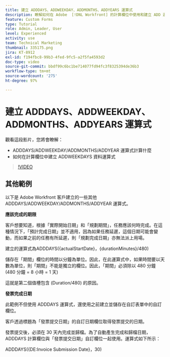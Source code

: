 ```yaml
---
title: 建立 ADDDAYS、ADDWEEKDAY、ADDMONTHS、ADDYEARS 運算式
description: 瞭解如何在 Adobe  [!DNL Workfront] 的計算欄位中使用和建立 ADD 運算式。
feature: Custom Forms
type: Tutorial
role: Admin, Leader, User
level: Experienced
activity: use
team: Technical Marketing
thumbnail: 335175.png
jira: KT-8912
exl-id: f194fbc8-99b3-4fed-9fc5-a2f5fa4593d2
doc-type: video
source-git-commit: bbdf99c6bc1be714077fd94fc3f8325394de36b3
workflow-type: tm+mt
source-wordcount: '275'
ht-degree: 97%

---
```


# 建立 ADDDAYS、ADDWEEKDAY、ADDMONTHS、ADDYEARS 運算式

觀看這段影片，您將會瞭解：

* ADDDAYS/ADDWEEKDAY/ADDMONTHS/ADDYEAR 運算式計算什麼
* 如何在計算欄位中建立 ADDWEEKDAYS 資料運算式

>[!VIDEO](https://video.tv.adobe.com/v/335175/?quality=12&learn=on&enablevpops=1)

## 其他範例

以下是 Adobe Workfront 客戶建立的一些其他 ADDDAYS/ADDWEEKDAY/ADDMONTHS/ADDYEAR 運算式。

**應該完成的期限**

客戶想要知道，根據「實際開始日期」和「規劃期間」，任務應該何時完成。在這種情況下，「預計完成日期」並不適用，因為如果任務延遲，這個日期可能會變動，而如果之前的任務有所延遲，則「規劃完成日期」亦無法派上用場。

建立的運算式為ADDDAYS({actualStartDate}，{durationMinutes}/480)

儲存在「期間」欄位的時間以分鐘為單位。因此，在此運算式中，如果時間要以天數為單位，則「期間」不能是獨立的欄位。因此，「期間」必須除以 480 分鐘 (480 分鐘 = 8 小時 = 1 天)

這就是第二個值槽包含 (Duration/480) 的原因。


**發票完成日期**

此範例不但使用 ADDDAYS 運算式，還使用之前建立並儲存在自訂表單中的自訂欄位。

客戶透過標題為「發票提交日期」的自訂日期欄位取得發票提交的日期。

發票提交後，必須在 30 天內完成並歸檔。為了自動產生完成和歸檔日期，ADDDAYS 計算欄位與「發票提交日期」自訂欄位一起使用。運算式如下所示：

ADDDAYS({DE:Invoice Submission Date}，30)
